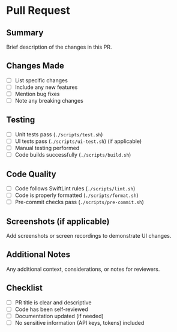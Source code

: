 # Pull Request

## Summary
Brief description of the changes in this PR.

## Changes Made
- [ ] List specific changes
- [ ] Include any new features
- [ ] Mention bug fixes
- [ ] Note any breaking changes

## Testing
- [ ] Unit tests pass (`./scripts/test.sh`)
- [ ] UI tests pass (`./scripts/ui-test.sh`) (if applicable)
- [ ] Manual testing performed
- [ ] Code builds successfully (`./scripts/build.sh`)

## Code Quality
- [ ] Code follows SwiftLint rules (`./scripts/lint.sh`)
- [ ] Code is properly formatted (`./scripts/format.sh`)
- [ ] Pre-commit checks pass (`./scripts/pre-commit.sh`)

## Screenshots (if applicable)
Add screenshots or screen recordings to demonstrate UI changes.

## Additional Notes
Any additional context, considerations, or notes for reviewers.

## Checklist
- [ ] PR title is clear and descriptive
- [ ] Code has been self-reviewed
- [ ] Documentation updated (if needed)
- [ ] No sensitive information (API keys, tokens) included